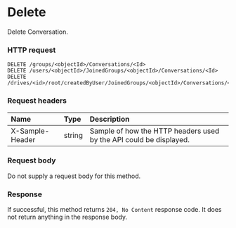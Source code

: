 # Delete

Delete Conversation.
### HTTP request
```http
DELETE /groups/<objectId>/Conversations/<Id>
DELETE /users/<objectId>/JoinedGroups/<objectId>/Conversations/<Id>
DELETE /drives/<id>/root/createdByUser/JoinedGroups/<objectId>/Conversations/<Id>

```
### Request headers
| Name       | Type | Description|
|:---------------|:--------|:----------|
| X-Sample-Header  | string  | Sample of how the HTTP headers used by the API could be displayed.|

### Request body
Do not supply a request body for this method.


### Response
If successful, this method returns `204, No Content` response code. It does not return anything in the response body.


<!-- uuid: 2ac90e85-c8b2-412a-be84-5c30e8eb22b5
2015-10-09 16:05:01 UTC -->